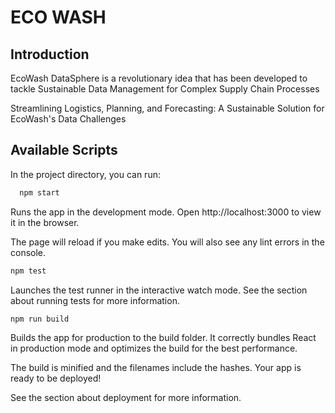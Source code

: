 # ECO WASH

## Introduction

EcoWash DataSphere is a revolutionary idea that has been developed to tackle Sustainable Data Management for Complex Supply Chain Processes
﻿

Streamlining Logistics, Planning, and Forecasting: A Sustainable Solution for EcoWash's Data Challenges



## Available Scripts


In the project directory, you can run:

```bash
  npm start
```
Runs the app in the development mode.
Open http://localhost:3000 to view it in the browser.

The page will reload if you make edits.
You will also see any lint errors in the console.

```bash
npm test
```
Launches the test runner in the interactive watch mode.
See the section about running tests for more information.

```bash
npm run build
```
Builds the app for production to the build folder.
It correctly bundles React in production mode and optimizes the build for the best performance.

The build is minified and the filenames include the hashes.
Your app is ready to be deployed!

See the section about deployment for more information.